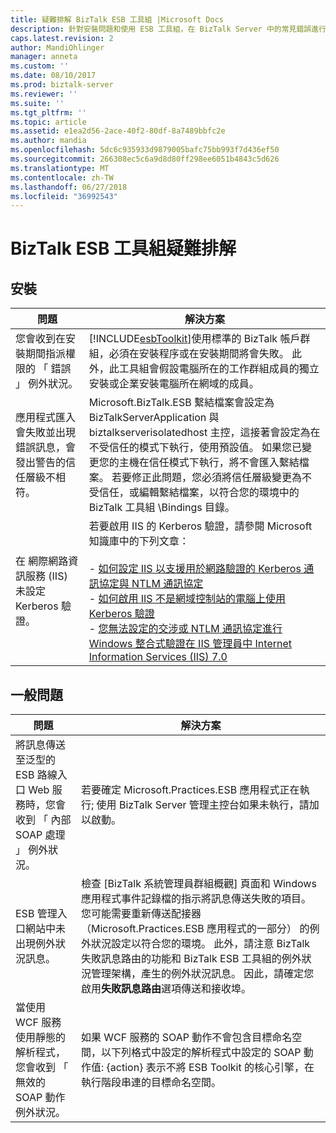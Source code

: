```yaml
---
title: 疑難排解 BizTalk ESB 工具組 |Microsoft Docs
description: 針對安裝問題和使用 ESB 工具組，在 BizTalk Server 中的常見錯誤進行疑難排解
caps.latest.revision: 2
author: MandiOhlinger
manager: anneta
ms.custom: ''
ms.date: 08/10/2017
ms.prod: biztalk-server
ms.reviewer: ''
ms.suite: ''
ms.tgt_pltfrm: ''
ms.topic: article
ms.assetid: e1ea2d56-2ace-40f2-80df-8a7489bbfc2e
ms.author: mandia
ms.openlocfilehash: 5dc6c935933d9879005bafc75bb993f7d436ef50
ms.sourcegitcommit: 266308ec5c6a9d8d80ff298ee6051b4843c5d626
ms.translationtype: MT
ms.contentlocale: zh-TW
ms.lasthandoff: 06/27/2018
ms.locfileid: "36992543"
---
```

# <a name="troubleshoot-the-biztalk-esb-toolkit"></a>BizTalk ESB 工具組疑難排解

  
## <a name="installation"></a>安裝  
  
|                                       問題                                        |                                                                                                                                                                                                                                                                                                                            解決方案                                                                                                                                                                                                                                                                                                                            |
|------------------------------------------------------------------------------------|------------------------------------------------------------------------------------------------------------------------------------------------------------------------------------------------------------------------------------------------------------------------------------------------------------------------------------------------------------------------------------------------------------------------------------------------------------------------------------------------------------------------------------------------------------------------------------------------------------------------------------------------------------------|
|    您會收到在安裝期間指派權限的 「 錯誤 」 例外狀況。     |                                                                                                                                           [!INCLUDE[esbToolkit](../includes/esbtoolkit-md.md)]使用標準的 BizTalk 帳戶群組，必須在安裝程序或在安裝期間將會失敗。 此外，此工具組會假設電腦所在的工作群組成員的獨立安裝或企業安裝電腦所在網域的成員。                                                                                                                                           |
| 應用程式匯入會失敗並出現錯誤訊息，會發出警告的信任層級不相符。 |                                                                                                  Microsoft.BizTalk.ESB 繫結檔案會設定為 BizTalkServerApplication 與 biztalkserverisolatedhost 主控，這接著會設定為在不受信任的模式下執行，使用預設值。 如果您已變更您的主機在信任模式下執行，將不會匯入繫結檔案。 若要修正此問題，您必須將信任層級變更為不受信任，或編輯繫結檔案，以符合您的環境中的 BizTalk 工具組 \Bindings 目錄。                                                                                                   |
| 在 網際網路資訊服務 (IIS) 未設定 Kerberos 驗證。  | 若要啟用 IIS 的 Kerberos 驗證，請參閱 Microsoft 知識庫中的下列文章：<br /><br /> -   [如何設定 IIS 以支援用於網路驗證的 Kerberos 通訊協定與 NTLM 通訊協定](http://go.microsoft.com/fwlink/?LinkId=188566)<br />-   [如何啟用 IIS 不是網域控制站的電腦上使用 Kerberos 驗證](http://go.microsoft.com/fwlink/?LinkId=188567)<br />-   [您無法設定的交涉或 NTLM 通訊協定進行 Windows 整合式驗證在 IIS 管理員中 Internet Information Services (IIS) 7.0](http://go.microsoft.com/fwlink/?LinkId=188568) |
  
## <a name="general-issues"></a>一般問題  
  
|問題|解決方案|  
|-----------|----------------|  
|將訊息傳送至泛型的 ESB 路線入口 Web 服務時，您會收到 「 內部 SOAP 處理 」 例外狀況。|若要確定 Microsoft.Practices.ESB 應用程式正在執行; 使用 BizTalk Server 管理主控台如果未執行，請加以啟動。|  
|ESB 管理入口網站中未出現例外狀況訊息。|檢查 [BizTalk 系統管理員群組概觀] 頁面和 Windows 應用程式事件記錄檔的指示將訊息傳送失敗的項目。 您可能需要重新傳送配接器 （Microsoft.Practices.ESB 應用程式的一部分） 的例外狀況設定以符合您的環境。 此外，請注意 BizTalk 失敗訊息路由的功能和 BizTalk ESB 工具組的例外狀況管理架構，產生的例外狀況訊息。 因此，請確定您啟用**失敗訊息路由**選項傳送和接收埠。|  
|當使用 WCF 服務使用靜態的解析程式，您會收到 「 無效的 SOAP 動作例外狀況。|如果 WCF 服務的 SOAP 動作不會包含目標命名空間，以下列格式中設定的解析程式中設定的 SOAP 動作值: {action} 表示不將 ESB Toolkit 的核心引擎，在執行階段串連的目標命名空間。|